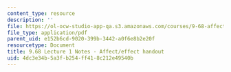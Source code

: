 ```yaml
---
content_type: resource
description: ''
file: https://ol-ocw-studio-app-qa.s3.amazonaws.com/courses/9-68-affect-neurobiological-psychological-and-sociocultural-counterparts-of-feelings-spring-2013/4dc3e34b5a3fb254ff418c212e49540b_MIT9_68S13_affct-effct_L1.pdf
file_type: application/pdf
parent_uid: e152b6cd-9020-399b-3442-a0f6e8b2e20f
resourcetype: Document
title: 9.68 Lecture 1 Notes - Affect/effect handout
uid: 4dc3e34b-5a3f-b254-ff41-8c212e49540b
---
```

